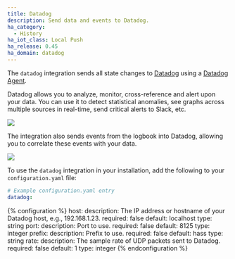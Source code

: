 ```yaml
---
title: Datadog
description: Send data and events to Datadog.
ha_category:
  - History
ha_iot_class: Local Push
ha_release: 0.45
ha_domain: datadog
---
```


The `datadog` integration sends all state changes to [Datadog](https://www.datadoghq.com/) using a [Datadog Agent](https://docs.datadoghq.com/guides/basic_agent_usage/).

Datadog allows you to analyze, monitor, cross-reference and alert upon your data. You can use it to detect statistical anomalies, see graphs across multiple sources in real-time, send critical alerts to Slack, etc.

<p class='img'>
  <img src='{{site_root}}/images/screenshots/datadog-board-example.png' />
</p>

The integration also sends events from the logbook into Datadog, allowing you to correlate these events with your data.

<p class='img'>
  <img src='{{site_root}}/images/screenshots/datadog-event-stream.png' />
</p>

To use the `datadog` integration in your installation, add the following to your `configuration.yaml` file:

```yaml
# Example configuration.yaml entry
datadog:
```

{% configuration %}
host:
  description: The IP address or hostname of your Datadog host, e.g., 192.168.1.23.
  required: false
  default: localhost
  type: string
port:
  description: Port to use.
  required: false
  default: 8125
  type: integer
prefix:
  description: Prefix to use.
  required: false
  default: hass
  type: string
rate:
  description: The sample rate of UDP packets sent to Datadog.
  required: false
  default: 1
  type: integer
{% endconfiguration %}
